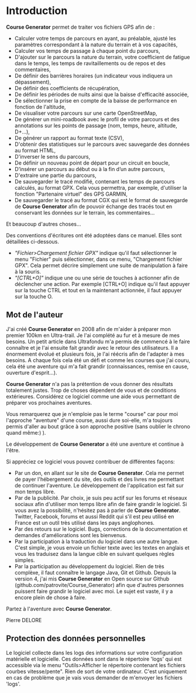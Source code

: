 # Introduction

**Course Generator** permet de traiter vos fichiers GPS afin de :

* Calculer votre temps de parcours en ayant, au préalable, ajusté les paramètres correspondant à la nature du terrain et à vos capacités,
* Calculer vos temps de passage à chaque point du parcours,
* D'ajouter sur le parcours la nature du terrain, votre coefficient de fatigue dans le temps, les temps de ravitaillements ou de repos et des commentaires,
* De définir des barrières horaires (un indicateur vous indiquera un dépassement),
* De définir des coefficients de récupération,
* De définir les périodes de nuits ainsi que la baisse d'efficacité associée,
* De sélectionner la prise en compte de la baisse de performance en fonction de l'altitude,
* De visualiser votre parcours sur une carte OpenStreetMap,
* De générer un mini-roadbook avec le profil de votre parcours et des annotations sur les points de passage (nom, temps, heure, altitude, D+…),
* De générer un rapport au format texte (CSV),
* D'obtenir des statistiques sur le parcours avec sauvegarde des données au format HTML,
* D'inverser le sens du parcours,
* De définir un nouveau point de départ pour un circuit en boucle,
* D’insérer un parcours au début ou à la fin d’un autre parcours,
* D'extraire une partie du parcours,
* De sauvegarder le tracé modifié, contenant les temps de parcours calculés, au format GPX. Cela vous permettra, par exemple, d'utiliser la fonction "Partenaire virtuel" des GPS GARMIN,
* De sauvegarder le tracé au format CGX qui est le format de sauvegarde de **Course Generator** afin de pouvoir échange des tracés tout en conservant les données sur le terrain, les commentaires...

Et beaucoup d'autres choses...


Des conventions d'écritures ont été adoptées dans ce manuel. Elles sont détaillées ci-dessous.

* *"Fichier>Chargement fichier GPX"* indique qu'il faut sélectionner le menu "Fichier" puis sélectionner, dans ce menu, "Chargement fichier GPX". Cela permet décrire simplement une suite de manipulation à faire à la souris.
* *"[CTRL+O]"* indique une ou une série de touches à actionner afin de déclencher une action. Par exemple [CTRL+O] indique qu'il faut appuyer sur la touche CTRL et tout en la maintenant actionnée, il faut appuyer sur la touche O.

## Mot de l'auteur

J'ai créé **Course Generator** en 2008 afin de m'aider à préparer mon premier 100km en Ultra-trail. Je l'ai complété au fur et à mesure de mes besoins. Un petit article dans Ultrafondu m'a permis de commencé à le faire connaître et je l'ai ensuite fait grandir avec le retour des utilisateurs.
Il a énormement évolué et plusieurs fois, je l'ai réécris afin de l'adapter à mes besoins. A chaque fois cela été un défi et comme les courses que j'ai couru, cela été une aventure qui m'a fait grandir (connaissances, remise en cause, ouverture d'esprit...).

**Course Generator** n'a pas la prétention de vous donner des résultats totalement justes. Trop de choses dépendent de vous et de conditions extérieures. Considérez ce logiciel comme une aide vous permettant de préparer vos prochaines aventures.

Vous remarquerez que je n'emploie pas le terme "course" car pour moi l'approche "aventure" d'une course, aussi dure soi-elle, m'a toujours permis d'aller au bout grâce à son approche positive (sans oublier le chrono quand même:) ).

Le développement de **Course Generator** a été une aventure et continue à l'être.

Si appréciez ce logiciel vous pouvez contribuer de différentes façons:

* Par un don, en allant sur le site de **Course Generator**. Cela me permet de payer l'hébergement du site, des outils et des livres me permettant de continuer l'aventure. Le développement de l'application est fait sur mon temps libre.  
* Par de la publicité. Par choix, je suis peu actif sur les forums et réseaux sociaux afin d'utiliser mon temps libre afin de faire grandir le logiciel. Si vous avez la possibilité, n'hésitez pas à parler de **Course Generator**. Twitter, Facebook, forums et aussi Reddit qui s'il est peu utilisé en France est un outil très utilisé dans les pays anglophones.
* Par des retours sur le logiciel. Bugs, corrections de la documentation et demandes d'améliorations sont les bienvenus.
* Par la participation à la traduction du logiciel dans une autre langue. C'est simple, je vous envoie un fichier texte avec les textes en anglais et vous les traduisez dans la langue cible en suivant quelques règles simples.
* Par la participation au développement du logiciel. Rien de très complèxe, il faut connaître le langage Java, Git et Github. Depuis la version 4, j'ai mis **Course Generator** en Open source sur Github (github.com/patrovite/Course_Generator) afin que d'autres personnes puissent faire grandir le logiciel avec moi. Le sujet est vaste, il y a encore plein de chose à faire.


Partez à l'aventure avec **Course Generator**.

Pierre DELORE

## Protection des données personnelles

Le logiciel collecte dans les logs des informations sur votre configuration matérielle et logicielle. Ces données sont dans le répertoire 'logs' qui est accessible via le menu "Outils>Afficher le répertoire contenant les fichiers courbes vitesse/pente". Rien de sort de votre ordinateur. C'est uniquement en cas de problème que je vais vous demander de m'envoyer les fichiers 'logs'.
